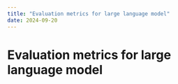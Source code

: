 ```yaml
---
title: "Evaluation metrics for large language model"
date: 2024-09-20
---
```


# Evaluation metrics for large language model
